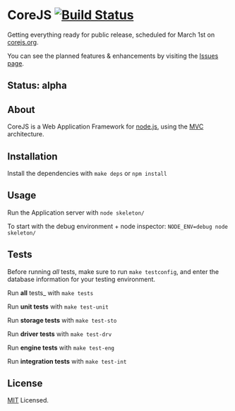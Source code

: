 # CoreJS [![Build Status](https://secure.travis-ci.org/corejs/corejs.png)](http://travis-ci.org/corejs/corejs)

Getting everything ready for public release, scheduled for March 1st on [corejs.org](http://corejs.org).

You can see the planned features & enhancements by visiting the [Issues page](https://github.com/corejs/corejs/issues).

## Status: alpha

## About

CoreJS is a Web Application Framework for [node.js](http://nodejs.org), using the 
[MVC](http://en.wikipedia.org/wiki/Model%E2%80%93view%E2%80%93controller) architecture.

## Installation

Install the dependencies with `make deps` or `npm install`

## Usage

Run the Application server with `node skeleton/`

To start with the debug environment + node inspector: `NODE_ENV=debug node skeleton/`

## Tests

Before running _all_ tests, make sure to run `make testconfig`, and enter the database information
for your testing environment.

Run **all** tests_ with `make tests`

Run **unit tests** with `make test-unit`

Run **storage tests** with `make test-sto`

Run **driver tests** with `make test-drv`

Run **engine tests** with `make test-eng`

Run **integration tests** with `make test-int`

## License

[MIT](http://www.opensource.org/licenses/mit-license.php) Licensed.